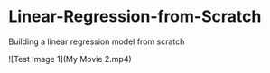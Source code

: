 # Linear-Regression-from-Scratch
Building a linear regression model from scratch


![Test Image 1](My Movie 2.mp4)
